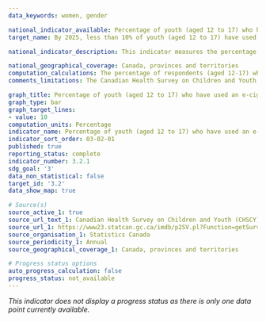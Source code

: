```yaml
---
data_keywords: women, gender

national_indicator_available: Percentage of youth (aged 12 to 17) who have used an e-cigarette in the past 30 days
target_name: By 2025, less than 10% of youth (aged 12 to 17) have used an e-cigarette in the past 30 days

national_indicator_description: This indicator measures the percentage of Canadian youth, aged 12 to 17 who have used one or more e-cigarettes in the past 30 days. This category will include current users as well as experimental users who have tried a vaping product in the past 30 days.

national_geographical_coverage: Canada, provinces and territories
computation_calculations: The percentage of respondents (aged 12-17) who reported using an e-cigarette in the last 30 days. 
comments_limitations: The Canadian Health Survey on Children and Youth (CHSCY) covers the population aged 1 to 17, living in the ten provinces. Excluded from the survey's coverage are children and youth living on First Nation reserves and other Aboriginal settlements in the provinces, children and youth living in foster homes and the institutionalized population. The sampling frame for the CHSCY is the Canada Child Benefit file, which covers 98% of the Canadian population aged 1 to 17 in all provinces. 

graph_title: Percentage of youth (aged 12 to 17) who have used an e-cigarette in the past 30 days
graph_type: bar
graph_target_lines:
- value: 10
computation_units: Percentage
indicator_name: Percentage of youth (aged 12 to 17) who have used an e-cigarette in the past 30 days
indicator_sort_order: 03-02-01
published: true
reporting_status: complete
indicator_number: 3.2.1
sdg_goal: '3'
data_non_statistical: false
target_id: '3.2'
data_show_map: true

# Source(s)
source_active_1: true
source_url_text_1: Canadian Health Survey on Children and Youth (CHSCY) - Custom tabulation
source_url_1: https://www23.statcan.gc.ca/imdb/p2SV.pl?Function=getSurvey&SDDS=5233
source_organisation_1: Statistics Canada
source_periodicity_1: Annual
source_geographical_coverage_1: Canada, provinces and territories

# Progress status options
auto_progress_calculation: false
progress_status: not_available
---
```

<i>This indicator does not display a progress status as there is only one data point currently available.</i>